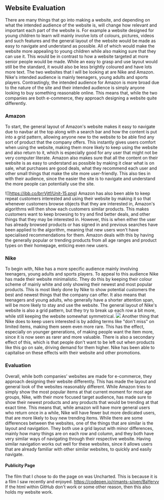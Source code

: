 ﻿## Website Evaluation
There are many things that go into making a website, and depending on what the intended audience of the website is, will change how relevant and important each part of the website is. For example a website designed for young children to learn will mainly involve lots of colours, pictures, videos and such features and the general layout of the website would be made as easy to navigate and understand as possible. All of which would make the website more appealing to young children while also making sure that they can use it. This would be in contrast to how a website targeted at more senior people would be made. While an easy to grasp and use layout would still be the standard, it would also be less brightly coloured and have lots more text.
The two websites that I will be looking at are Nike and Amazon. Nike's intended audience is mainly teenagers, young adults and sports players. Contrastingly, the intended audience for Amazon is more broad due to the nature of the site and their intended audience is simply anyone looking to buy something reasonable online. This means that, while the two companies are both e-commerce, they approach designing a website quite differently. 

### Amazon
To start, the general layout of Amazon's website makes it easy to navigate due to navbar at the top along with a search bar and how the content is put into a grid pattern, allowing anyone new to the website to be able find any sort of product that the company offers. This instantly gives users comfort when using the website, making them more likely to keep using the website and also return to it, which is especially good for any user that might not be very computer literate.
Amazon also makes sure that all the content on their website is as easy to understand as possible by making it clear what is on sale, what purchases are good deals, what they recommend each user and other small things that make the site more user-friendly. This also ties in with their audience, since the easier the site is to navigate and understand the more people can potentially use the site.

![]https://ibb.co/brrVjtf/Unit-15.png)
Amazon has also been able to keep repeat customers interested and using their website by making it so that whenever customers browse objects that they are interested in, Amazon's algorithms will then show each customers similar products. This makes customers want to keep browsing to try and find better deals, and other things that they may be interested in. However, this is when either the user has already browsed products or has signed in and previous searches have been applied to the algorithm, meaning that new users won't have specialised recommendations for them. Amazon deals with this by having the generally popular or trending products from all age ranges and product types on their homepage, enticing even new users.

### Nike
To begin with, Nike has a more specific audience mainly involving teenagers, young adults and sports players. To appeal to this audience Nike has made their website minimalistic. They do this by keeping their colour scheme of mainly white and only showing their newest and most popular products. This is most likely done by Nike to show potential customers the best and newest things that the company can offer. It also means that teenagers and young adults, who generally have a shorter attention span, will be more likely to stay and use the website. The general layout of Nike's website is also a grid pattern, but they try to break up each row a bit more, while still keeping the website somewhat symmetrical.
![](https://i.ibb.co/N9dTWrF/Unit-15-2.png)
Another thing that Nike does to keep users interested is by adding terms like "don't miss" on limited items, making them seem even more rare. This has the effect, especially on younger generations, of making people want the item more, since it is now seen as rarer and more valuable. There is also a secondary effect of this, which is that people don't want to be left out when products like this go on sale, driving demand for them higher. Nike has been able to capitalise on these effects with their website and other promotions.

### Evaluation
Overall, while both companies' websites are made for e-commerce, they approach designing their website differently. This has made the layout and general look of the websites reasonably different. While Amazon tries to simply show the most popular items at that current moment for most age groups, Nike, with their more focused target audience, has made sure to show their newest products and any products that would be trending at that exact time. This means that, while amazon will have more general users who return once in a while, Nike will have fewer but more dedicated users, that are more likely to buy new trending items.
While there are some differences between the websites, one of the things that are similar is the layout and navigation. They both use a grid layout with minor differences, mainly how many things are on each row and column, and they both have very similar ways of navigating through their respective website. Having similar navigation works out well for these websites, since it allows users that are already familiar with other similar websites, to quickly and easily navigate.

#### Publicity Page
The film that I chose to do the page on was Uncharted. This is because it is a film I saw recently and enjoyed.
https://codepen.io/rimants-s/pen/BaYervv
If the html within GitHub don't work or some other reason, then this also holds my website work.
